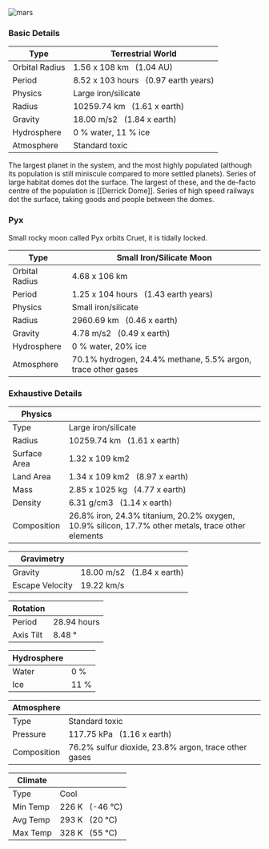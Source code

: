 ![mars](https://donjon.bin.sh/scifi/system/worlds/mars.jpg)

### Basic Details

|Type|Terrestrial World|
|---|---|
|Orbital Radius|1.56 x 108 km   (1.04 AU)|
|Period|8.52 x 103 hours   (0.97 earth years)|
|Physics|Large iron/silicate|
|Radius|10259.74 km   (1.61 x earth)|
|Gravity|18.00 m/s2   (1.84 x earth)|
|Hydrosphere|0 % water, 11 % ice|
|Atmosphere|Standard toxic|

The largest planet in the system, and the most highly populated (although its population is still miniscule compared to more settled planets). Series of large habitat domes dot the surface. The largest of these, and the de-facto centre of the population is [[Derrick Dome]]. Series of high speed railways dot the surface, taking goods and people between the domes.

### Pyx
Small rocky moon called Pyx orbits Cruet, it is tidally locked.

|Type|Small Iron/Silicate Moon|
|---|---|
|Orbital Radius|4.68 x 106 km |
|Period|1.25 x 104 hours   (1.43 earth years)|
|Physics|Small iron/silicate|
|Radius|2960.69 km   (0.46 x earth)|
|Gravity|4.78 m/s2   (0.49 x earth)|
|Hydrosphere|0 % water, 20% ice|
|Atmosphere|70.1% hydrogen, 24.4% methane, 5.5% argon, trace other gases|

### Exhaustive Details


| Physics  |   |
|---|---|
|Type|Large iron/silicate|
|Radius|10259.74 km   (1.61 x earth)|
|Surface Area|1.32 x 109 km2|
|Land Area|1.34 x 109 km2   (8.97 x earth)|
|Mass|2.85 x 1025 kg   (4.77 x earth)|
|Density|6.31 g/cm3   (1.14 x earth)|
|Composition|26.8% iron, 24.3% titanium, 20.2% oxygen, 10.9% silicon, 17.7% other metals, trace other elements|
 
| Gravimetry  |   |
|---|---|
|Gravity|18.00 m/s2   (1.84 x earth)|
|Escape Velocity|19.22 km/s|
 
| Rotation  |   |
|---|---|
|Period|28.94 hours|
|Axis Tilt|8.48 °|
 
|Hydrosphere   |   |
|---|---|
|Water|0 %|
|Ice|11 %|
 
|Atmosphere   |   |
|---|---|
|Type|Standard toxic|
|Pressure|117.75 kPa   (1.16 x earth)|
|Composition|76.2% sulfur dioxide, 23.8% argon, trace other gases|
 
|Climate   |   |
|---|---|
|Type|Cool|
|Min Temp|226 K   (-46 °C)|
|Avg Temp|293 K   (20 °C)|
|Max Temp|328 K   (55 °C)|